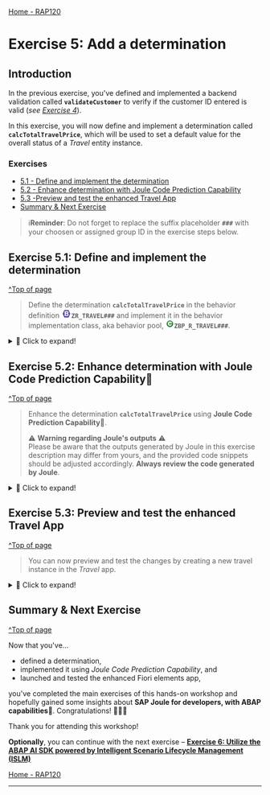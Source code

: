 [Home - RAP120](../../README.md)

# Exercise 5: Add a determination

## Introduction

In the previous exercise, you've defined and implemented a backend validation called **`validateCustomer`** to verify if the customer ID entered is valid (_see [Exercise 4](../ex04/README.md)_).

In this exercise, you will now define and implement a determination called **`calcTotalTravelPrice`**, which will be used to set a default value for the overall status of a _Travel_ entity instance.  

### Exercises

- [5.1 - Define and implement the determination](#exercise-51-Define-and-implement-the-determination)
- [5.2 - Enhance determination with Joule Code Prediction Capability](#exercise-52-Enhance-determination-with-Joule-Code-Prediction-Capability)
- [5.3 -Preview and test the enhanced Travel App](#exercise-53-preview-and-test-the-enhanced-travel-app)
- [Summary & Next Exercise](#summary--next-exercise)

> ℹ️**Reminder**: Do not forget to replace the suffix placeholder **`###`** with your choosen or assigned group ID in the exercise steps below. 

<!-- ### About Determinations  
> A determination is an optional part of the business object behavior that modifies instances of business objects based on trigger conditions. A determination is implicitly invoked by the RAP framework if the trigger condition of the determination is fulfilled. Trigger conditions can be modify operations and modified fields.   
>  
> **Further reading**: [Determinations](https://help.sap.com/docs/btp/sap-abap-restful-application-programming-model/determinations?version=Cloud)

<!--
ℹ️ **Exkurs**

 <details>
  <summary>Click to expand!</summary>

   ### About Entity Manipulation Language (EML)
   > The Entity Manipulation Language (EML) is an extension of the ABAP language which offers an API-based access to RAP business objects. EML is used to implement the transactional behavior of RAP BOs and also access existing RAP BOs from outside the RAP context.   
   > 
   > PS: Some EML statements can be used in the so-called local mode - by using the [addition **`IN LOCAL MODE`**](https://help.sap.com/doc/abapdocu_cp_index_htm/CLOUD/en-US/index.htm?file=abapin_local_mode.htm) - to exclude feature controls and authorization checks. This addition can only be used in the behavior implementation (aka behavior pool) of a particular RAP BO when accessing its own instances, i. e. not for accessing instances of other RAP BOs.
   >
   > The EML reference documentation is provided in the ABAP Keyword Documentation.   
   > You can use the classic **F1 Help** to get detailed information on each statement by pressing **F1** in the ABAP editors. 
   >
   > **Further reading**: [Entity Manipulation Language (EML)](https://help.sap.com/docs/abap-cloud/abap-rap/entity-manipulation-language-eml?version=sap_btp) | [ABAP for RAP Business Objects](https://help.sap.com/doc/abapdocu_cp_index_htm/CLOUD/en-US/index.htm?file=abenabap_for_rap_bos.htm)  
</details>
--> 

## Exercise 5.1: Define and implement the determination
[^Top of page](#Introduction)

> Define the determination **`calcTotalTravelPrice`** in the behavior definition ![behaviordefinition](images/adt_bdef.png)**`ZR_TRAVEL###`** and implement it in the behavior implementation class, aka behavior pool, ![class](images/adt_class.png)**`ZBP_R_TRAVEL###`**.  

 <details>
  <summary>🔵 Click to expand!</summary>

   <!-- 1. In the the behavior definiton ![bdef icon](images/adt_bdef.png)**`ZR_TRAVEL###`**, define the fields **`TotalPrice`** and **`CurrencyCode`** fields as readonly

      ```ABAP
      managed implementation in class ZBP_R_TRAVEL### unique;
      strict ( 2 );
      with draft;
      extensible;
      define behavior for ZR_TRAVEL### alias Travel
      persistent table ZTRAVEL###
      extensible
      draft table ZTRAVEL_D###
      etag master LocalLastChangedAt
      lock master total etag LastChangedAt
      authorization master( global )

      {
        field ( readonly )
        Uuid,
        LocalCreatedBy,
        LocalCreatedAt,
        LocalLastChangedBy,
        LocalLastChangedAt,
        LastChangedAt,
        //Define TotalPrice and CurrencyCode as readonly
        TotalPrice,
        CurrencyCode;

        .......
      }
      ``` -->
   
   1. Go to the behavior definiton ![bdef icon](images/adt_bdef.png)**`ZR_TRAVEL###`** and add the following determination. The statement specifies the name of the new determination, **`calcTotalTravelPrice`** and **`on save`** as the determination time when creating and updating new _Travel_ instance (**`{ create; update; }`**)

      ```ABAP
      determination calcTotalTravelPrice on save { create; update; }
      ``` 

   2. Save![save icon](images/adt_save.png) and activate![activate icon](images/adt_activate.png) the changes in ![bdef icon](images/adt_bdef.png)**`ZR_TRAVEL###`**  

   3. Declare the required method in the behavior implementation class ![class](images/adt_class.png)**`ZBP_R_TRAVEL###`** using the ADT Quick Fix by setting the cursor on the determination name and pressing *Ctrl/Cmd + 1* to open the **Quick Assist** view. 
   
   4. Select the entry _**`Add method for determination calcTotalTravelPrice of entity ZR_TRAVEL###...`**_. 

   5. Save ![save icon](images/adt_save.png) and activate ![activate icon](images/adt_activate.png) the changes in ![class icon](images/adt_class.png)**`ZBP_R_TRAVEL###`**.  

      As result, the `FOR DETERMINE` method **`calcTotalTravelPrice`** will be added to the local handler class **`lcl_handler`** of the behavior pool of the _Travel_ BO entity ![class icon](images/adt_class.png)**`ZBP_R_TRAVEL###`**. 

  ![](/exercises/ex05/images/rap120_ex51.gif)


</details>

## Exercise 5.2: Enhance determination with Joule Code Prediction Capability💎
[^Top of page](#Introduction)

> Enhance the determination **`calcTotalTravelPrice`** using **Joule Code Prediction Capability💎**.
> 
> ⚠ **Warning regarding Joule's outputs** ⚠    
> Please be aware that the outputs generated by Joule in this exercise description may differ from yours, and the provided code snippets should be adjusted accordingly. **Always review the code generated by Joule**.

 <details>
  <summary>🔵 Click to expand!</summary>

 1. Disable **Joule Code Prediction Capability** by pressing ![](/exercises/images/adt_joule_code_completion2.png) in the toolbar. 
 
 2. Go to your implementation class ![class](images/adt_class.png)**`ZBP_R_TRAVEL###`** and add the following ABAP comments in the **`calcTotalTravelPrice`** method implementation

    ```ABAP

        "1) Read Travel and Booking entities
        "2) Calculate the total flight price of the bookings using reduce operator in calculated_total_price variable
        "3) Update the total price of the Travel

    ```
 
3. Enable **Joule Code Prediction Capability** by pressing ![](/exercises/images/adt_joule_code_completion2.png) in the toolbar. 

4. Press **Enter** after each comment. 
 
  >**Joule Code Prediction Capability**💎 will suggest the next lines based on the previous comment that you've added in the previous step.

5. Review the code and press _**Tab**_.  

6. Make sure to finish the implementation of **`calcTotalTravelPrice`** as below. At the end, the code should look something like this:

   ```ABAP
     METHOD calcTotalTravelPrice.
     "1) Read Travel and Booking entities
      READ ENTITIES OF zr_travel### IN LOCAL MODE
        ENTITY travel
        ALL FIELDS WITH CORRESPONDING #( keys )
        RESULT DATA(lt_travel)
      ENTITY travel BY \_Booking
       ALL FIELDS WITH CORRESPONDING #( keys )
      RESULT DATA(lt_booking).

      "Let's add this
      DATA(current_total_price) = VALUE #( lt_travel[ 1 ]-TotalPrice OPTIONAL ).
      DATA(booking_fee) = VALUE #( lt_travel[ 1 ]-BookingFee OPTIONAL ).
      DATA(currency_code) = VALUE #( lt_booking[ 1 ]-CurrencyCode OPTIONAL ).

      "2)Calculate the total flight price of the bookings using reduce operator in calculated_total_price variable
      DATA(calculated_total_price) = REDUCE i( INIT sum TYPE i FOR booking IN lt_booking NEXT sum += booking-FlightPrice ).

      "Let's add this
      calculated_total_price += booking_fee.

      "3)Update the total price of the Travel
      IF current_total_price <> calculated_total_price.
        MODIFY ENTITIES OF zr_travel### IN LOCAL MODE
        ENTITY travel
          UPDATE
            FIELDS ( TotalPrice CurrencyCode )
            WITH VALUE #( FOR key IN keys
                              ( %tky            = key-%tky
                                TotalPrice      = calculated_total_price
                                CurrencyCode    = currency_code ) )
        REPORTED DATA(reported_modify).
      ENDIF.

     ENDMETHOD.

   ```

   Your source code should look like this:

   ```ABAP 
       CLASS LHC_ZR_TRAVEL### DEFINITION INHERITING FROM CL_ABAP_BEHAVIOR_HANDLER.
         PRIVATE SECTION.
           METHODS:
             GET_GLOBAL_AUTHORIZATIONS FOR GLOBAL AUTHORIZATION
               IMPORTING
                 REQUEST requested_authorizations FOR Travel
               RESULT result,
             validateCustomer FOR VALIDATE ON SAVE
                   IMPORTING keys FOR Travel~validateCustomer,
             calcTotalTravelPrice FOR DETERMINE ON SAVE
                   IMPORTING keys FOR Travel~calcTotalTravelPrice.

       ENDCLASS.

       CLASS LHC_ZR_TRAVEL### IMPLEMENTATION.
         METHOD GET_GLOBAL_AUTHORIZATIONS.
         ENDMETHOD.

         METHOD validateCustomer.
          DATA(lo_travel_helper) = NEW zcl_travel_helper_###( ).

          READ ENTITIES OF zr_travel### IN LOCAL MODE
            ENTITY Travel
              FIELDS ( CustomerID )
              WITH CORRESPONDING #( keys )
            RESULT DATA(lt_travel).

          LOOP AT lt_travel INTO DATA(ls_travel).
            IF ls_travel-CustomerID IS INITIAL OR
              lo_travel_helper->validate_customer( ls_travel-CustomerID ) = abap_false.
              APPEND VALUE #( %tky = ls_travel-%tky ) TO failed-Travel.
              APPEND VALUE #(
                  %tky        = ls_travel-%tky
                  %state_area = 'Validation'
                  %msg        = new_message_with_text(
                                  text     = 'Invalid or missing CustomerID'
                                  severity = if_abap_behv_message=>severity-error
                                )
              ) TO reported-Travel.
            ENDIF.
          ENDLOOP.
         ENDMETHOD.

         METHOD calcTotalTravelPrice.
          "1) Read Travel and Booking entities
          READ ENTITIES OF zr_travel### IN LOCAL MODE
            ENTITY travel
            ALL FIELDS WITH CORRESPONDING #( keys )
            RESULT DATA(lt_travel)
          ENTITY travel BY \_Booking
          ALL FIELDS WITH CORRESPONDING #( keys )
          RESULT DATA(lt_booking).

          "Let's add this
          DATA(current_total_price) = VALUE #( lt_travel[ 1 ]-TotalPrice OPTIONAL ).
          DATA(booking_fee) = VALUE #( lt_travel[ 1 ]-BookingFee OPTIONAL ).
          DATA(currency_code) = VALUE #( lt_booking[ 1 ]-CurrencyCode OPTIONAL ).

          "2)Calculate the total flight price of the bookings using reduce operator in calculated_total_price variable
          DATA(calculated_total_price) = REDUCE i( INIT sum TYPE i FOR booking IN lt_booking NEXT sum += booking-FlightPrice ).

          "Let's add this
          calculated_total_price += booking_fee.

          "3)Update the total price of the Travel
          IF current_total_price <> calculated_total_price.
            MODIFY ENTITIES OF zr_travel### IN LOCAL MODE
            ENTITY travel
              UPDATE
                FIELDS ( TotalPrice CurrencyCode )
                WITH VALUE #( FOR key IN keys
                                  ( %tky            = key-%tky
                                    TotalPrice      = calculated_total_price
                                    CurrencyCode    = currency_code ) )
            REPORTED DATA(reported_modify).
          ENDIF.
         ENDMETHOD.

     ENDCLASS.
   ```

5. Save ![save icon](images/adt_save.png) and activate ![activate icon](images/adt_activate.png) the changes. 


 ![](/exercises/ex05/images/rap120_ex52.gif)



</details>

## Exercise 5.3: Preview and test the enhanced Travel App

[^Top of page](#Introduction)

> You can now preview and test the changes by creating a new travel instance in the _Travel_ app.

 <details>
  <summary>🔵 Click to expand!</summary>

1. Refresh your application in the browser using **F5** if the browser is still open   
   or go to your service binding ![service binding](images/adt_srvb.png)**`ZUI_TRAVEL_###_04`** and start the Fiori elements App preview for the **`Travel`** entity set.

2. Create a new _Travel_ instance with one ore more _Booking_ instances. The **`Total Price`** field should calculated by the logic you just implemented. 

 
</details>

## Summary & Next Exercise
[^Top of page](#Introduction)

Now that you've... 
- defined a determination,
- implemented it using _Joule Code Prediction Capability_, and
- launched and tested the enhanced Fiori elements app, 

you've completed the main exercises of this hands-on workshop and hopefully gained some insights about **SAP Joule for developers, with ABAP capabilities💎**. Congratulations! 🎉🎉🎉

Thank you for attending this workshop!

**Optionally**, you can continue with the next exercise – **[Exercise 6: Utilize the ABAP AI SDK powered by Intelligent Scenario Lifecycle Management (ISLM)](../ex06/README.md)**


[Home - RAP120](../../README.md)

---
